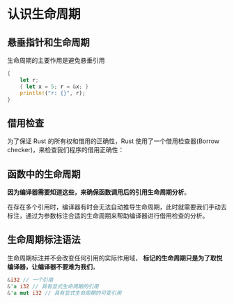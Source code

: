 
# 认识生命周期

## 悬垂指针和生命周期

生命周期的主要作用是避免悬垂引用

```rust
{ 
	let r; 
	{ let x = 5; r = &x; } 
	println!("r: {}", r); 
}
```


## 借用检查

为了保证 Rust 的所有权和借用的正确性，Rust 使用了一个借用检查器(Borrow checker)，来检查我们程序的借用正确性：

## 函数中的生命周期

**因为编译器需要知道这些，来确保函数调用后的引用生命周期分析**。

在存在多个引用时，编译器有时会无法自动推导生命周期，此时就需要我们手动去标注，通过为参数标注合适的生命周期来帮助编译器进行借用检查的分析。

## 生命周期标注语法

生命周期标注并不会改变任何引用的实际作用域， **标记的生命周期只是为了取悦编译器，让编译器不要难为我们**，

```rust
&i32 // 一个引用 
&'a i32 // 具有显式生命周期的引用 
&'a mut i32 // 具有显式生命周期的可变引用
```








